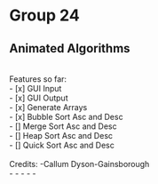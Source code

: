 # Group 24
## Animated Algorithms
<br>
Features so far:<br>
- [x] GUI Input<br>
- [x] GUI Output<br>
- [x] Generate Arrays<br>
- [x] Bubble Sort Asc and Desc<br>
- [] Merge Sort Asc and Desc<br>
- [] Heap Sort Asc and Desc<br>
- [] Quick Sort Asc and Desc<br>
<br>
Credits:
-Callum Dyson-Gainsborough<br>
-
-
-
-
-
